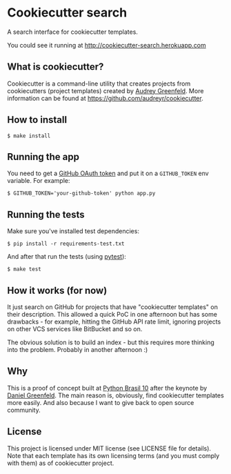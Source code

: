 # Cookiecutter search

A search interface for cookiecutter templates.

You could see it running at http://cookiecutter-search.herokuapp.com

## What is cookiecutter?

Cookiecutter is a command-line utility that creates projects from
cookiecutters (project templates) created by [Audrey Greenfeld][audrey].
More information can be found at https://github.com/audreyr/cookiecutter.

## How to install

    $ make install

## Running the app

You need to get a [GitHub OAuth token][oauth_token] and put it on a
`GITHUB_TOKEN` env variable. For example:

    $ GITHUB_TOKEN='your-github-token' python app.py

## Running the tests

Make sure you've installed test dependencies:

    $ pip install -r requirements-test.txt

And after that run the tests (using [pytest][]):

    $ make test

## How it works (for now)

It just search on GitHub for projects that have "cookiecutter templates"
on their description. This allowed a quick PoC in one afternoon but has
some drawbacks - for example, hitting the GitHub API rate limit,
ignoring projects on other VCS services like BitBucket and so on.

The obvious solution is to build an index - but this requires more
thinking into the problem. Probably in another afternoon :)

## Why

This is a proof of concept built at [Python Brasil 10][] after the
keynote by [Daniel Greenfeld][pydanny]. The main reason is, obviously,
find cookiecutter templates more easily. And also because I want to
give back to open source community.

## License

This project is licensed under MIT license (see LICENSE file for
details). Note that each template has its own licensing terms (and you
must comply with them) as of cookiecutter project.

[oauth_token]: https://developer.github.com/v3/auth/#via-oauth-tokens
[Python Brasil 10]: http://2014.pythonbrasil.org.br
[pydanny]: http://pydanny.com
[audrey]: http://audreyr.com
[pytest]: http://pytest.org
